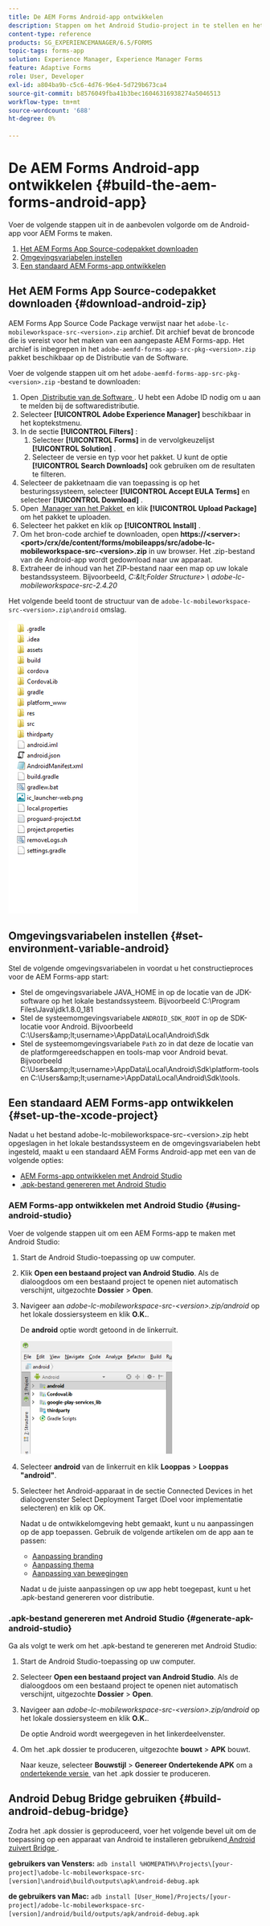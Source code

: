 ```yaml
---
title: De AEM Forms Android-app ontwikkelen
description: Stappen om het Android Studio-project in te stellen en het .apk-bestand voor de AEM Forms-app voor Android te maken
content-type: reference
products: SG_EXPERIENCEMANAGER/6.5/FORMS
topic-tags: forms-app
solution: Experience Manager, Experience Manager Forms
feature: Adaptive Forms
role: User, Developer
exl-id: a804ba9b-c5c6-4d76-96e4-5d729b673ca4
source-git-commit: b8576049fba41b3bec16046316938274a5046513
workflow-type: tm+mt
source-wordcount: '688'
ht-degree: 0%

---
```


# De AEM Forms Android-app ontwikkelen {#build-the-aem-forms-android-app}

Voer de volgende stappen uit in de aanbevolen volgorde om de Android-app voor AEM Forms te maken.

1. [Het AEM Forms App Source-codepakket downloaden](#download-android-zip)
1. [Omgevingsvariabelen instellen](#set-environment-variable-android)
1. [Een standaard AEM Forms-app ontwikkelen](#set-up-the-xcode-project)

## Het AEM Forms App Source-codepakket downloaden {#download-android-zip}

AEM Forms App Source Code Package verwijst naar het `adobe-lc-mobileworkspace-src-<version>.zip` archief. Dit archief bevat de broncode die is vereist voor het maken van een aangepaste AEM Forms-app. Het archief is inbegrepen in het `adobe-aemfd-forms-app-src-pkg-<version>.zip` pakket beschikbaar op de Distributie van de Software.

Voer de volgende stappen uit om het `adobe-aemfd-forms-app-src-pkg-<version>.zip` -bestand te downloaden:

1. Open [&#x200B; Distributie van de Software &#x200B;](https://experience.adobe.com/downloads). U hebt een Adobe ID nodig om u aan te melden bij de softwaredistributie.
1. Selecteer **[!UICONTROL Adobe Experience Manager]** beschikbaar in het koptekstmenu.
1. In de sectie **[!UICONTROL Filters]** :
   1. Selecteer **[!UICONTROL Forms]** in de vervolgkeuzelijst **[!UICONTROL Solution]** .
   2. Selecteer de versie en typ voor het pakket. U kunt de optie **[!UICONTROL Search Downloads]** ook gebruiken om de resultaten te filteren.
1. Selecteer de pakketnaam die van toepassing is op het besturingssysteem, selecteer **[!UICONTROL Accept EULA Terms]** en selecteer **[!UICONTROL Download]** .
1. Open [&#x200B; Manager van het Pakket &#x200B;](/help/sites-administering/package-manager.md) en klik **[!UICONTROL Upload Package]** om het pakket te uploaden.
1. Selecteer het pakket en klik op **[!UICONTROL Install]** .
1. Om het bron-code archief te downloaden, open **https://&lt;server>:&lt;port>/crx/de/content/forms/mobileapps/src/adobe-lc-mobileworkspace-src-&lt;version>.zip** in uw browser. Het .zip-bestand van de Android-app wordt gedownload naar uw apparaat.
1. Extraheer de inhoud van het ZIP-bestand naar een map op uw lokale bestandssysteem. Bijvoorbeeld, *C:\&lt;Folder Structure> \ adobe-lc-mobileworkspace-src-2.4.20*

Het volgende beeld toont de structuur van de `adobe-lc-mobileworkspace-src-<version>.zip\android` omslag.

![&#x200B; zip_android_folder_structure &#x200B;](assets/zip_android_folder_structure.png)

## Omgevingsvariabelen instellen {#set-environment-variable-android}

Stel de volgende omgevingsvariabelen in voordat u het constructieproces voor de AEM Forms-app start:

* Stel de omgevingsvariabele JAVA_HOME in op de locatie van de JDK-software op het lokale bestandssysteem. Bijvoorbeeld C:\Program Files\Java\jdk1.8.0_181
* Stel de systeemomgevingsvariabele `ANDROID_SDK_ROOT` in op de SDK-locatie voor Android. Bijvoorbeeld C:\Users\&amp;lt;username>\AppData\Local\Android\Sdk
* Stel de systeemomgevingsvariabele `Path` zo in dat deze de locatie van de platformgereedschappen en tools-map voor Android bevat. Bijvoorbeeld C:\Users\&amp;lt;username>\AppData\Local\Android\Sdk\platform-tools en C:\Users\&amp;lt;username>\AppData\Local\Android\Sdk\tools.

## Een standaard AEM Forms-app ontwikkelen {#set-up-the-xcode-project}

Nadat u het bestand adobe-lc-mobileworkspace-src-&lt;version>.zip hebt opgeslagen in het lokale bestandssysteem en de omgevingsvariabelen hebt ingesteld, maakt u een standaard AEM Forms Android-app met een van de volgende opties:

* [AEM Forms-app ontwikkelen met Android Studio](#using-android-studio)
* [.apk-bestand genereren met Android Studio](#generate-apk-android-studio)

### AEM Forms-app ontwikkelen met Android Studio {#using-android-studio}

Voer de volgende stappen uit om een AEM Forms-app te maken met Android Studio:

1. Start de Android Studio-toepassing op uw computer.
1. Klik **Open een bestaand project van Android Studio**. Als de dialoogdoos om een bestaand project te openen niet automatisch verschijnt, uitgezochte **Dossier** > **Open**.
1. Navigeer aan *adobe-lc-mobileworkspace-src-&lt;version>.zip/android* op het lokale dossiersysteem en klik **O.K.**.

   De **android** optie wordt getoond in de linkerruit.

   ![&#x200B; android_folder_studio &#x200B;](assets/android_folder_studio.png)

1. Selecteer **android** van de linkerruit en klik **Looppas** > **Looppas &quot;android&quot;**.
1. Selecteer het Android-apparaat in de sectie Connected Devices in het dialoogvenster Select Deployment Target (Doel voor implementatie selecteren) en klik op OK.

   Nadat u de ontwikkelomgeving hebt gemaakt, kunt u nu aanpassingen op de app toepassen. Gebruik de volgende artikelen om de app aan te passen:

   * [Aanpassing branding](/help/forms/using/branding-customization.md)
   * [Aanpassing thema](/help/forms/using/theme-customization.md)
   * [Aanpassing van bewegingen](/help/forms/using/gesture-customization.md)

   Nadat u de juiste aanpassingen op uw app hebt toegepast, kunt u het .apk-bestand genereren voor distributie.

### .apk-bestand genereren met Android Studio {#generate-apk-android-studio}

Ga als volgt te werk om het .apk-bestand te genereren met Android Studio:

1. Start de Android Studio-toepassing op uw computer.
1. Selecteer **Open een bestaand project van Android Studio**. Als de dialoogdoos om een bestaand project te openen niet automatisch verschijnt, uitgezochte **Dossier** > **Open**.
1. Navigeer aan *adobe-lc-mobileworkspace-src-&lt;version>.zip/android* op het lokale dossiersysteem en klik **O.K.**.

   De optie Android wordt weergegeven in het linkerdeelvenster.

1. Om het .apk dossier te produceren, uitgezochte **bouwt** > **APK** bouwt.

   Naar keuze, selecteer **Bouwstijl** > **Genereer Ondertekende APK** om a [&#x200B; ondertekende versie &#x200B;](https://developer.android.com/studio/publish/app-signing) van het .apk dossier te produceren.

## Android Debug Bridge gebruiken {#build-android-debug-bridge}

Zodra het .apk dossier is geproduceerd, voer het volgende bevel uit om de toepassing op een apparaat van Android te installeren gebruikend [&#x200B; Android zuivert Bridge &#x200B;](https://developer.android.com/tools/adb).

**gebruikers van Vensters:** `adb install %HOMEPATH%\Projects\[your-project]\adobe-lc-mobileworkspace-src-[version]\android\build\outputs\apk\android-debug.apk`

**de gebruikers van Mac:** `adb install [User_Home]/Projects/[your-project]/adobe-lc-mobileworkspace-src-[version]/android/build/outputs/apk/android-debug.apk`
